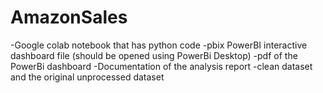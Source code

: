 # AmazonSales

-Google colab notebook that has python code
-pbix PowerBI interactive dashboard file (should be opened using PowerBi Desktop)
-pdf of the PowerBi dashboard
-Documentation of the analysis report
-clean dataset and the original unprocessed dataset

